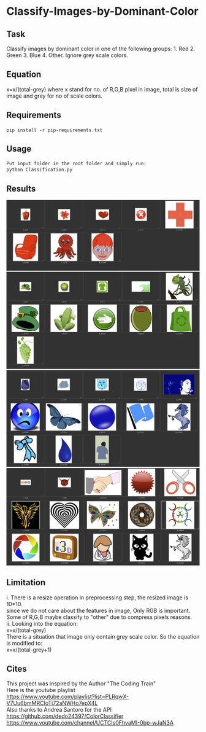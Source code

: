# Classify-Images-by-Dominant-Color

## Task
Classify images by dominant color in one of the following groups: 1. Red 2. Green 3. Blue 4. Other. Ignore grey scale colors.  

## Equation
x=x/(total-grey) where x stand for no. of R,G,B pixel in image, total is size of image and grey for no of scale colors.  

## Requirements
    pip install -r pip-requirements.txt
    
## Usage
    Put input folder in the root folder and simply run:  
    python Classification.py
    
## Results
![](https://github.com/Louis24/Classify-Images-by-Dominant-Color/blob/master/src/red.PNG)
![](https://github.com/Louis24/Classify-Images-by-Dominant-Color/blob/master/src/green.PNG)
![](https://github.com/Louis24/Classify-Images-by-Dominant-Color/blob/master/src/blue.PNG)
![](https://github.com/Louis24/Classify-Images-by-Dominant-Color/blob/master/src/other.PNG)

## Limitation
i. There is a resize operation in preprocessing step, the resized image is 10*10.  
since we do not care about the features in image, Only RGB is important.  
Some of R,G,B maybe classify to "other" due to compress pixels reasons.  
ii. Looking into the equation:  
x=x/(total-grey)  
There is a situation that image only contain grey scale color. So the equation is modified to:  
x=x/(total-grey+1)  

## Cites
This project was inspired by the Author "The Coding Train"  
Here is the youtube playlist  
https://www.youtube.com/playlist?list=PLRqwX-V7Uu6bmMRCIoTi72aNWHo7epX4L  
Also thanks to Andrea Santoro for the API  
https://github.com/dedo24397/ColorClassifier  
https://www.youtube.com/channel/UCTCIs0FhvaMI-0bp-wJaN3A  




